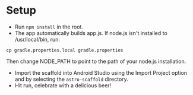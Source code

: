 # Setup

- Run `npm install` in the root.
- The app automatically builds app.js. If node.js isn't installed to /usr/local/bin, run:

```
cp gradle.properties.local gradle.properties
```

Then change NODE_PATH to point to the path of your node.js installation.

- Import the scaffold into Android Studio using the Import Project option and by selecting the `astro-scaffold` directory.
- Hit run, celebrate with a delicious beer!
